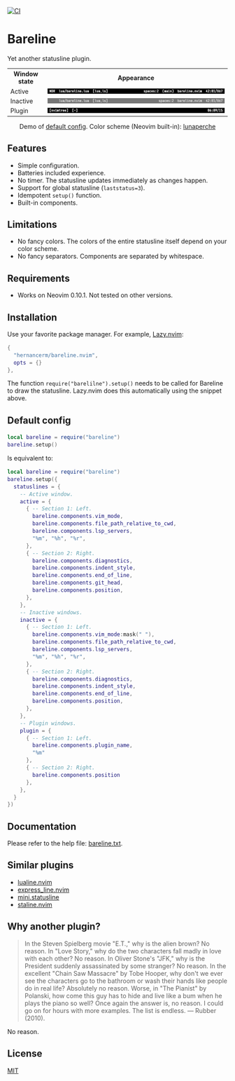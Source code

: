 [![CI](https://github.com/hernancerm/bareline.nvim/actions/workflows/ci.yml/badge.svg)](https://github.com/hernancerm/bareline.nvim/actions/workflows/ci.yml)

# Bareline

Yet another statusline plugin.

<table>
  <tr>
    <th>Window state</th>
    <th>Appearance</th>
  </tr>
  <tr>
    <td>Active</td>
    <td><img src="./media/demo_active.png" alt="Active statusline"></th>
  </tr>
  <tr>
    <td>Inactive</td>
    <td><img src="./media/demo_inactive.png" alt="Inactive statusline"></th>
  </tr>
  <tr>
    <td>Plugin</td>
    <td><img src="./media/demo_plugin.png" alt="Plugin statusline"></th>
  </tr>
</table>

<div align=center>
  <p>
    Demo of <a href="#default-config">default config</a>. Color scheme (Neovim built-in):
    <a href="https://github.com/vim/colorschemes/blob/master/colors/lunaperche.vim">
      lunaperche
    </a>
  </p>
</div>

## Features

- Simple configuration.
- Batteries included experience.
- No timer. The statusline updates immediately as changes happen.
- Support for global statusline (`laststatus=3`).
- Idempotent `setup()` function.
- Built-in components.

## Limitations

- No fancy colors. The colors of the entire statusline itself depend on your color scheme.
- No fancy separators. Components are separated by whitespace.

## Requirements

- Works on Neovim 0.10.1. Not tested on other versions.

## Installation

Use your favorite package manager. For example, [Lazy.nvim](https://github.com/folke/lazy.nvim):

```lua
{
  "hernancerm/bareline.nvim",
  opts = {}
},
```

The function `require("barelilne").setup()` needs to be called for Bareline to draw the statusline.
Lazy.nvim does this automatically using the snippet above.

## Default config

```lua
local bareline = require("bareline")
bareline.setup()
```

Is equivalent to:

```lua
local bareline = require("bareline")
bareline.setup({
  statuslines = {
    -- Active window.
    active = {
      { -- Section 1: Left.
        bareline.components.vim_mode,
        bareline.components.file_path_relative_to_cwd,
        bareline.components.lsp_servers,
        "%m", "%h", "%r",
      },
      { -- Section 2: Right.
        bareline.components.diagnostics,
        bareline.components.indent_style,
        bareline.components.end_of_line,
        bareline.components.git_head,
        bareline.components.position,
      },
    },
    -- Inactive windows.
    inactive = {
      { -- Section 1: Left.
        bareline.components.vim_mode:mask(" "),
        bareline.components.file_path_relative_to_cwd,
        bareline.components.lsp_servers,
        "%m", "%h", "%r",
      },
      { -- Section 2: Right.
        bareline.components.diagnostics,
        bareline.components.indent_style,
        bareline.components.end_of_line,
        bareline.components.position,
      },
    },
    -- Plugin windows.
    plugin = {
      { -- Section 1: Left.
        bareline.components.plugin_name,
        "%m"
      },
      { -- Section 2: Right.
        bareline.components.position
      },
    },
  }
})
```

## Documentation

Please refer to the help file: [bareline.txt](./doc/bareline.txt).

## Similar plugins

- [lualine.nvim](https://github.com/nvim-lualine/lualine.nvim)
- [express_line.nvim](https://github.com/tjdevries/express_line.nvim)
- [mini.statusline](https://github.com/echasnovski/mini.nvim/blob/main/readmes/mini-statusline.md)
- [staline.nvim](https://github.com/tamton-aquib/staline.nvim)

## Why another plugin?

> In the Steven Spielberg movie "E.T.," why is the alien brown? No reason. In "Love Story," why do
> the two characters fall madly in love with each other? No reason. In Oliver Stone's "JFK," why is
> the President suddenly assassinated by some stranger? No reason. In the excellent "Chain Saw
> Massacre" by Tobe Hooper, why don't we ever see the characters go to the bathroom or wash their
> hands like people do in real life? Absolutely no reason. Worse, in "The Pianist" by Polanski, how
> come this guy has to hide and live like a bum when he plays the piano so well? Once again the
> answer is, no reason. I could go on for hours with more examples. The list is endless. — Rubber
> (2010).

No reason.

## License

[MIT](./LICENSE)
